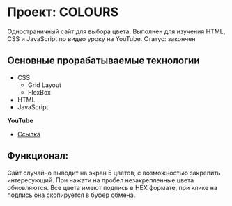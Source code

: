 # Проект: COLOURS

Одностраничный сайт для выбора цвета. Выполнен для изучения HTML, CSS и JavaScript по видео уроку на YouTube.
Статус: закончен

## Основные прорабатываемые технологии
* CSS
  - Grid Layout
  - FlexBox
* HTML
* JavaScript

**YouTube**
* [Ссылка](https://youtu.be/OaNICHKM5KM)

## Функционал:
Сайт случайно выводит на экран 5 цветов, с возможностью закрепить интересующий. При нажати на пробел незакрепленные цвета обновляются. Все цвета имеют подпись в HEX формате, при клике на подпись она скопируется в буфер обмена.